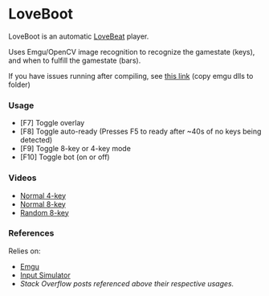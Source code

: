 # LoveBoot

LoveBoot is an automatic [LoveBeat](http://store.steampowered.com/app/354290/) player.

Uses Emgu/OpenCV image recognition to recognize the gamestate (keys), and when to fulfill the gamestate (bars).

If you have issues running after compiling, see [this link](http://stackoverflow.com/questions/503427/the-type-initializer-for-emgu-cv-cvinvoke-threw-an-exception) (copy emgu dlls to folder)

### Usage

  - [F7] Toggle overlay
  - [F8] Toggle auto-ready (Presses F5 to ready after ~40s of no keys being detected)
  - [F9] Toggle 8-key or 4-key mode
  - [F10] Toggle bot (on or off)

### Videos

  - [Normal 4-key](https://www.youtube.com/watch?v=BzrZuJprFVY)
  - [Normal 8-key](https://www.youtube.com/watch?v=F7P7MitfqPE)
  - [Random 8-key](https://www.youtube.com/watch?v=jQutaLH6nrc)

### References
Relies on:

  - [Emgu](http://www.emgu.com/wiki/index.php/Main_Page)
  - [Input Simulator](http://inputsimulator.codeplex.com/)
  - *Stack Overflow posts referenced above their respective usages.*


